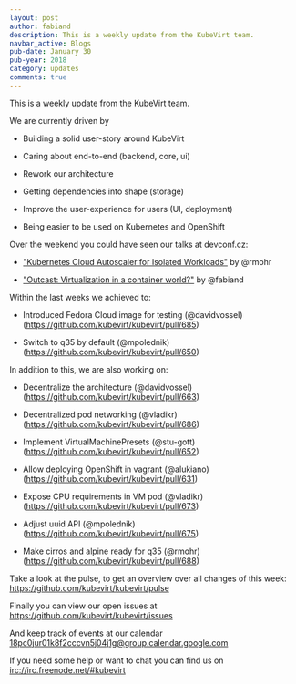 ```yaml
---
layout: post
author: fabiand
description: This is a weekly update from the KubeVirt team.
navbar_active: Blogs
pub-date: January 30
pub-year: 2018
category: updates
comments: true
---
```


This is a weekly update from the KubeVirt team.

We are currently driven by

-   Building a solid user-story around KubeVirt

-   Caring about end-to-end (backend, core, ui)

-   Rework our architecture

-   Getting dependencies into shape (storage)

-   Improve the user-experience for users (UI, deployment)

-   Being easier to be used on Kubernetes and OpenShift

<!-- more -->

Over the weekend you could have seen our talks at devconf.cz:

-   ["Kubernetes Cloud Autoscaler for Isolated
    Workloads"](https://www.youtube.com/watch?v=BzY2mzeVjrw) by @rmohr

-   ["Outcast: Virtualization in a container
    world?"](https://www.youtube.com/watch?v=avxBRRwRa-8) by @fabiand

Within the last weeks we achieved to:

-   Introduced Fedora Cloud image for testing (@davidvossel)
    (<https://github.com/kubevirt/kubevirt/pull/685>)

-   Switch to q35 by default (@mpolednik)
    (<https://github.com/kubevirt/kubevirt/pull/650>)

In addition to this, we are also working on:

-   Decentralize the architecture (@davidvossel)
    (<https://github.com/kubevirt/kubevirt/pull/663>)

-   Decentralized pod networking (@vladikr)
    (<https://github.com/kubevirt/kubevirt/pull/686>)

-   Implement VirtualMachinePresets (@stu-gott)
    (<https://github.com/kubevirt/kubevirt/pull/652>)

-   Allow deploying OpenShift in vagrant (@alukiano)
    (<https://github.com/kubevirt/kubevirt/pull/631>)

-   Expose CPU requirements in VM pod (@vladikr)
    (<https://github.com/kubevirt/kubevirt/pull/673>)

-   Adjust uuid API (@mpolednik)
    (<https://github.com/kubevirt/kubevirt/pull/675>)

-   Make cirros and alpine ready for q35 (@rmohr)
    (<https://github.com/kubevirt/kubevirt/pull/688>)

Take a look at the pulse, to get an overview over all changes of this
week: <https://github.com/kubevirt/kubevirt/pulse>

Finally you can view our open issues at
<https://github.com/kubevirt/kubevirt/issues>

And keep track of events at our calendar
[18pc0jur01k8f2cccvn5j04j1g@group.calendar.google.com](https://calendar.google.com/calendar/embed?src=18pc0jur01k8f2cccvn5j04j1g@group.calendar.google.com)

If you need some help or want to chat you can find us on
<irc://irc.freenode.net/#kubevirt>
